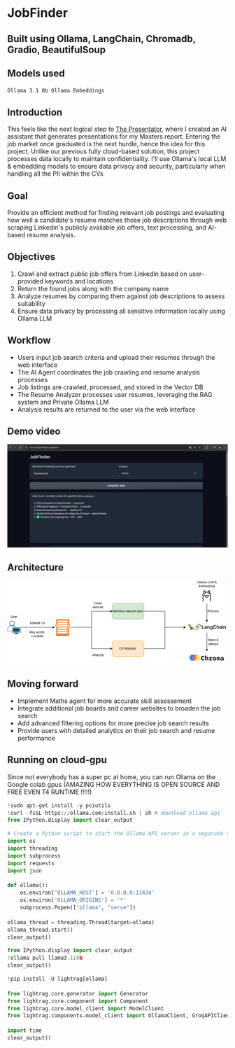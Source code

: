 # JobFinder 
## Built using Ollama, LangChain, Chromadb, Gradio, BeautifulSoup

## Models used
` Ollama 3.1 8b
  Ollama Embeddings
`

## Introduction

This feels like the next logical step to [The Presentator](https://github.com/Salim-AA/Presentator), where I created an AI assistant that generates presentations for my Masters report. Entering the job market once graduated is the next hurdle, hence the idea for this project. Unlike our previous fully cloud-based solution, this project processes data locally to maintain confidentiality. I'll use Ollama's local LLM & embedding models to ensure data privacy and security, particularly when handling all the PII within the CVs

## Goal 
Provide an efficient method for finding relevant job postings and evaluating how well a candidate's resume matches those job descriptions through web scraping Linkedin's publicly available job offers, text processing, and AI-based resume analysis.

## Objectives

1. Crawl and extract public job offers from LinkedIn based on user-provided keywords and locations
2. Return the found jobs along with the company name
3. Analyze resumes by comparing them against job descriptions to assess suitability
4. Ensure data privacy by processing all sensitive information locally using Ollama LLM


## Workflow
* Users input job search criteria and upload their resumes through the web interface
* The AI Agent coordinates the job crawling and resume analysis processes
* Job listings are crawled, processed, and stored in the Vector DB
* The Resume Analyzer processes user resumes, leveraging the RAG system and Private Ollama LLM
* Analysis results are returned to the user via the web interface

## Demo video

[![Demo Video](Jobfinder_thumbnail.jpg)](https://github.com/user-attachments/assets/3144e287-7086-4e0b-b83b-25abe8555d8d)
## Architecture

![Architecture Diagram](Jobfinder11.png)

## Moving forward
* Implement Maths agent for more accurate skill assessement
* Integrate additional job boards and career websites to broaden the job search
* Add advanced filtering options for more precise job search results
* Provide users with detailed analytics on their job search and resume performance



## Running on cloud-gpu

Since not everybody has a super pc at home, you can run Ollama on the Google colab gpus (AMAZING HOW EVERYTHING IS OPEN SOURCE AND FREE EVEN T4 RUNTIME !!!!!)

```python 
!sudo apt-get install -y pciutils
!curl -fsSL https://ollama.com/install.sh | sh # download ollama api
from IPython.display import clear_output
```
```python 
# Create a Python script to start the Ollama API server in a separate thread
import os
import threading
import subprocess
import requests
import json

def ollama():
    os.environ['OLLAMA_HOST'] = '0.0.0.0:11434'
    os.environ['OLLAMA_ORIGINS'] = '*'
    subprocess.Popen(["ollama", "serve"])

ollama_thread = threading.Thread(target=ollama)
ollama_thread.start()
clear_output()
```
```python
from IPython.display import clear_output
!ollama pull llama3.1:8b
clear_output()
```
```python
!pip install -U lightrag[ollama]

from lightrag.core.generator import Generator
from lightrag.core.component import Component
from lightrag.core.model_client import ModelClient
from lightrag.components.model_client import OllamaClient, GroqAPIClient

import time
clear_output()
```
